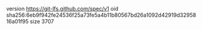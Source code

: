 version https://git-lfs.github.com/spec/v1
oid sha256:6eb9f942fe24536f25a73fe5a4b11b80567bd26a1092d42919d3295816a01f95
size 3707
